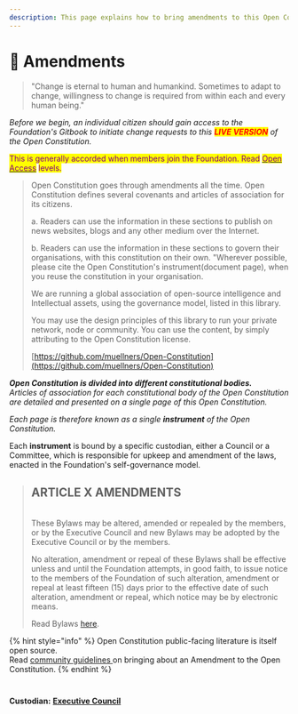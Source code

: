 ```yaml
---
description: This page explains how to bring amendments to this Open Constitution.
---
```


# 🧰 Amendments

> "Change is eternal to human and humankind. Sometimes to adapt to change, willingness to change is required from within each and every human being."

_Before we begin, an individual citizen should gain access to the Foundation's Gitbook to initiate change requests to this <mark style="color:red;">**LIVE VERSION**</mark> of the Open Constitution._&#x20;

<mark style="color:purple;">This is generally accorded when members join the Foundation. Read</mark> [<mark style="color:purple;">Open Access</mark>](../charters/open-access-charter.md) <mark style="color:purple;">levels.</mark>



> Open Constitution goes through amendments all the time. Open Constitution defines several covenants and articles of association for its citizens.&#x20;
>
> a. Readers can use the information in these sections to publish on news websites, blogs and any other medium over the Internet.
>
> b. Readers can use the information in these sections to govern their organisations, with this constitution on their own. "Wherever possible, please cite the Open Constitution's instrument(document page), when you reuse the constitution in your organisation.&#x20;
>
> We are running a global association of open-source intelligence and Intellectual assets, using the governance model, listed in this library.
>
> You may use the design principles of this library to run your private network, node or community. You can use the content, by simply attributing to the Open Constitution license.
>
> [https://github.com/muellners/Open-Constitution](https://github.com/muellners/Open-Constitution)

_**Open Constitution is divided into different constitutional bodies.**_ \
_Articles of association for each constitutional body of the Open Constitution are detailed and presented on a single page of this Open Constitution._&#x20;

_Each page is therefore known as a single **instrument** of the Open Constitution._&#x20;

Each **instrument** is bound by a specific custodian, either a Council or a Committee, which is responsible for upkeep and amendment of the laws, enacted in the Foundation's self-governance model.

> ## ARTICLE X AMENDMENTS
>
> \
> These Bylaws may be altered, amended or repealed by the members, or by the Executive Council and new Bylaws may be adopted by the Executive Council or by the members.&#x20;
>
> No alteration, amendment or repeal of these Bylaws shall be effective unless and until the Foundation attempts, in good faith, to issue notice to the members of the Foundation of such alteration, amendment or repeal at least fifteen (15) days prior to the effective date of such alteration, amendment or repeal, which notice may be by electronic means.
>
> Read Bylaws [here](../articles/statutes-muellners-foundation/).

{% hint style="info" %}
Open Constitution public-facing literature is itself open source. \
Read [community guidelines ](https://docs.muellnersfoundation.info/open-constitution/how-to-change)on bringing about an Amendment to the Open Constitution.
{% endhint %}

###

\
**Custodian:** [**Executive Council**](../foundation/executive-council.md)

